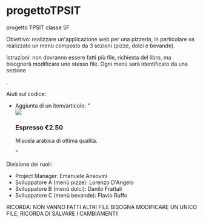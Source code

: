 # progettoTPSIT
progetto TPSIT classe 5F

Obiettivo: realizzare un'applicazione web per una pizzeria, in particolare va realizzato un menù composto da 3 sezioni (pizze, dolci e bevande).

Istruzioni: non dovranno essere fatti più file, richiesta del libro, ma bisognerà modificare uno stesso file. Ogni menù sarà identificato da una sezione <div>.

Aiuti sul codice:
- Aggiunta di un item/articolo:
  "<div class = "tm-list-item">
    <img src="img/item.png" class="tm-list-item-img">
    <div class="tm-black-bg tm-list-item-text">
      <h3 class="tm-list-item-name">Espresso <span class="tm-list-item-price">€2.50</span></h3>
      <p class="tm-list-item-description">Miscela arabica di ottima qualità. </p>
    </div>
  </div>"

Divisione dei ruoli:
- Project Manager: Emanuele Ansovini
- Sviluppatore A (menù pizze): Lorenzo D'Angelo
- Sviluppatore B (menù dolci): Danilo Frattali
- Sviluppatore C (menù bevande): Flavio Ruffo

RICORDA: NON VANNO FATTI ALTRI FILE BISOGNA MODIFICARE UN UNICO FILE, RICORDA DI SALVARE I CAMBIAMENTI!

